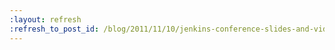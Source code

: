 ```yaml
---
:layout: refresh
:refresh_to_post_id: /blog/2011/11/10/jenkins-conference-slides-and-videos-online
---
```


